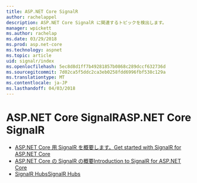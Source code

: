```yaml
---
title: ASP.NET Core SignalR
author: rachelappel
description: ASP.NET Core SignalR に関連するトピックを検出します。
manager: wpickett
ms.author: rachelap
ms.date: 03/29/2018
ms.prod: asp.net-core
ms.technology: aspnet
ms.topic: article
uid: signalr/index
ms.openlocfilehash: 5ec8d8d1ff7b49281857b0868c289dccf632736d
ms.sourcegitcommit: 7d02ca5f5ddc2ca3eb0258fdd6996fbf538c129a
ms.translationtype: MT
ms.contentlocale: ja-JP
ms.lasthandoff: 04/03/2018
---
```

# <a name="aspnet-core-signalr"></a><span data-ttu-id="6bd8b-103">ASP.NET Core SignalR</span><span class="sxs-lookup"><span data-stu-id="6bd8b-103">ASP.NET Core SignalR</span></span>

* [<span data-ttu-id="6bd8b-104">ASP.NET Core 用 SignalR を概要します。</span><span class="sxs-lookup"><span data-stu-id="6bd8b-104">Get started with SignalR for ASP.NET Core</span></span>](xref:signalr/get-started)
* [<span data-ttu-id="6bd8b-105">ASP.NET Core の SignalR の概要</span><span class="sxs-lookup"><span data-stu-id="6bd8b-105">Introduction to SignalR for ASP.NET Core</span></span>](xref:signalr/introduction)
* [<span data-ttu-id="6bd8b-106">SignalR Hubs</span><span class="sxs-lookup"><span data-stu-id="6bd8b-106">SignalR Hubs</span></span>](xref:signalr/hubs)
